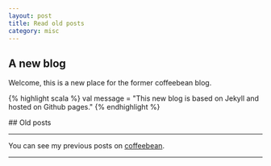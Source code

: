 ```yaml
---
layout: post
title: Read old posts
category: misc
---
```


## A new blog

Welcome, this is a new place for the former coffeebean blog.  

{% highlight scala %} 
val message = "This new blog is based on Jekyll and hosted on Github pages."
{% endhighlight %}


## Old posts

---

You can see my previous posts on [coffeebean](http://dev-coffeebean.blogspot.com/).

---
